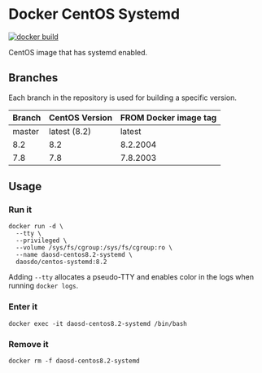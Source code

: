 # Docker CentOS Systemd

[![docker build](https://github.com/daos-do/docker-centos-systemd/workflows/docker%20build/badge.svg?branch=master)](https://hub.docker.com/repository/docker/daosdo/centos-systemd)

CentOS image that has systemd enabled.

## Branches

Each branch in the repository is used for building a specific version.

| Branch | CentOS Version | FROM Docker image tag |
| ------ | -------------- | --------------------- |
| master | latest (8.2)   | latest                |
| 8.2    | 8.2            | 8.2.2004              |
| 7.8    | 7.8            | 7.8.2003              |

## Usage

### Run it

```
docker run -d \
  --tty \
  --privileged \
  --volume /sys/fs/cgroup:/sys/fs/cgroup:ro \
  --name daosd-centos8.2-systemd \
  daosdo/centos-systemd:8.2
```

Adding `--tty` allocates a pseudo-TTY and enables color in the logs when
running `docker logs`.

### Enter it

```
docker exec -it daosd-centos8.2-systemd /bin/bash
```

### Remove it

```
docker rm -f daosd-centos8.2-systemd
```

